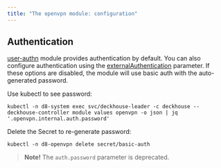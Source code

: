 ```yaml
---
title: "The openvpn module: configuration"
---
```


<!-- SCHEMA -->

## Authentication

[user-authn](../150-user-authn/) module provides authentication by default. You can also configure authentication using the [externalAuthentication](#parameters-auth-externalauthentication) parameter. If these options are disabled, the module will use basic auth with the auto-generated password.

Use kubectl to see password:

```shell
kubectl -n d8-system exec svc/deckhouse-leader -c deckhouse -- deckhouse-controller module values openvpn -o json | jq '.openvpn.internal.auth.password'
```

Delete the Secret to re-generate password:

```shell
kubectl -n d8-openvpn delete secret/basic-auth
```

> **Note!** The `auth.password` parameter is deprecated.
